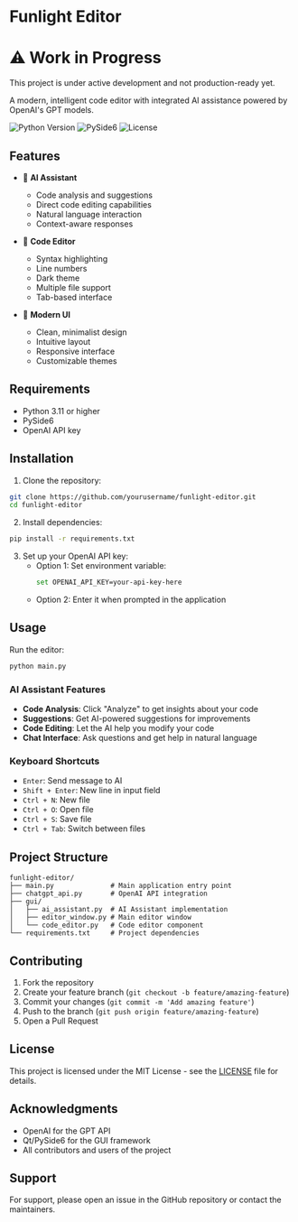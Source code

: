 # Funlight Editor

# ⚠️ Work in Progress
This project is under active development and not production-ready yet.

A modern, intelligent code editor with integrated AI assistance powered by OpenAI's GPT models.

![Python Version](https://img.shields.io/badge/python-3.11%2B-blue)
![PySide6](https://img.shields.io/badge/PySide6-latest-green)
![License](https://img.shields.io/badge/license-MIT-blue)

## Features

- 🤖 **AI Assistant**
  - Code analysis and suggestions
  - Direct code editing capabilities
  - Natural language interaction
  - Context-aware responses

- 📝 **Code Editor**
  - Syntax highlighting
  - Line numbers
  - Dark theme
  - Multiple file support
  - Tab-based interface

- 🎨 **Modern UI**
  - Clean, minimalist design
  - Intuitive layout
  - Responsive interface
  - Customizable themes

## Requirements

- Python 3.11 or higher
- PySide6
- OpenAI API key

## Installation

1. Clone the repository:
```bash
git clone https://github.com/yourusername/funlight-editor.git
cd funlight-editor
```

2. Install dependencies:
```bash
pip install -r requirements.txt
```

3. Set up your OpenAI API key:
   - Option 1: Set environment variable:
     ```bash
     set OPENAI_API_KEY=your-api-key-here
     ```
   - Option 2: Enter it when prompted in the application

## Usage

Run the editor:
```bash
python main.py
```

### AI Assistant Features

- **Code Analysis**: Click "Analyze" to get insights about your code
- **Suggestions**: Get AI-powered suggestions for improvements
- **Code Editing**: Let the AI help you modify your code
- **Chat Interface**: Ask questions and get help in natural language

### Keyboard Shortcuts

- `Enter`: Send message to AI
- `Shift + Enter`: New line in input field
- `Ctrl + N`: New file
- `Ctrl + O`: Open file
- `Ctrl + S`: Save file
- `Ctrl + Tab`: Switch between files

## Project Structure

```
funlight-editor/
├── main.py              # Main application entry point
├── chatgpt_api.py       # OpenAI API integration
├── gui/
│   ├── ai_assistant.py  # AI Assistant implementation
│   ├── editor_window.py # Main editor window
│   └── code_editor.py   # Code editor component
└── requirements.txt     # Project dependencies
```

## Contributing

1. Fork the repository
2. Create your feature branch (`git checkout -b feature/amazing-feature`)
3. Commit your changes (`git commit -m 'Add amazing feature'`)
4. Push to the branch (`git push origin feature/amazing-feature`)
5. Open a Pull Request

## License

This project is licensed under the MIT License - see the [LICENSE](LICENSE) file for details.

## Acknowledgments

- OpenAI for the GPT API
- Qt/PySide6 for the GUI framework
- All contributors and users of the project

## Support

For support, please open an issue in the GitHub repository or contact the maintainers.
